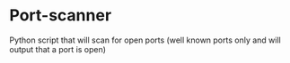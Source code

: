 # Port-scanner
Python script that will scan for open ports (well known ports only and will output that a port is open)

